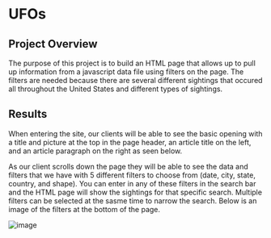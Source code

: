 # UFOs

## Project Overview
The purpose of this project is to build an HTML page that allows up to pull up information from a javascript data file using filters on the page.  The filters are needed because there are several different sightings that occured all throughout the United States and different types of sightings.

## Results
When entering the site, our clients will be able to see the basic opening with a title and picture at the top in the page header, an article title on the left, and an article paragraph on the right as seen below.



As our client scrolls down the page they will be able to see the data and filters that we have with 5 different filters to choose from (date, city, state, country, and shape).  You can enter in any of these filters in the search bar and the HTML page will show the sightings for that specific search.  Multiple filters can be selected at the sasme time to narrow the search.  Below is an image of the filters at the bottom of the page.

![image](https://user-images.githubusercontent.com/78937719/119295112-9ed79700-bc1b-11eb-9e84-1b2c4df2f198.png)


